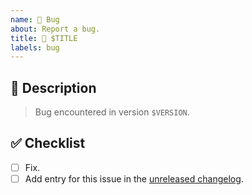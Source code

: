 ```yaml
---
name: 🐛 Bug
about: Report a bug.
title: 🐛 $TITLE
labels: bug
---
```


## 📝 Description

> Bug encountered in version `$VERSION`.

<!-- Describe the bug right here. -->

## ✅ Checklist

- [ ] Fix.
- [ ] Add entry for this issue in the [unreleased changelog].

[unreleased changelog]: https://github.com/kotools/types/blob/main/CHANGELOG.md#unreleased
